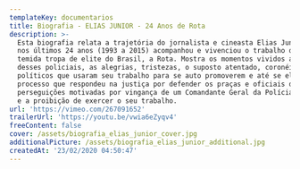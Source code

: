 ```yaml
---
templateKey: documentarios
title: Biografia - ELIAS JUNIOR - 24 Anos de Rota
description: >-
  Esta biografia relata a trajetória do jornalista e cineasta Elias Junior, que
  nos últimos 24 anos (1993 a 2015) acompanhou e vivenciou o trabalho da mais
  temida tropa de elite do Brasil, a Rota. Mostra os momentos vividos ao lado
  desses policiais, as alegrias, tristezas, o suposto atentado, coronéis e
  políticos que usaram seu trabalho para se auto promoverem e até se elegerem, o
  processo que respondeu na justiça por defender os praças e oficiais da PM, as
  perseguições motivadas por vingança de um Comandante Geral da Polícia Militar
  e a proibição de exercer o seu trabalho.
url: 'https://vimeo.com/267091652'
trailerUrl: 'https://youtu.be/vwia6eZyqv4'
freeContent: false
cover: /assets/biografia_elias_junior_cover.jpg
additionalPicture: /assets/biografia_elias_junior_additional.jpg
createdAt: '23/02/2020 04:50:47'
---
```


